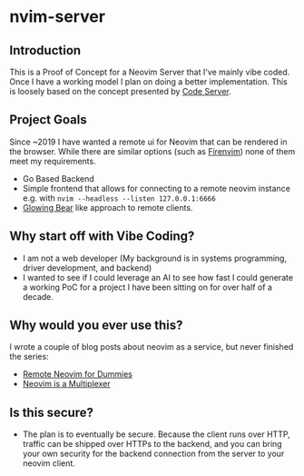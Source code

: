 # nvim-server

## Introduction

This is a Proof of Concept for a Neovim Server that I've mainly vibe coded.
Once I have a working model I plan on doing a better implementation. This is
loosely based on the concept presented by 
[Code Server](https://github.com/coder/code-server).

## Project Goals

Since ~2019 I have wanted a remote ui for Neovim that can be rendered in
the browser. While there are similar options (such as 
[Firenvim](https://github.com/glacambre/firenvim)) none of them meet my
requirements.

- Go Based Backend
- Simple frontend that allows for connecting to a remote neovim instance e.g.
with `nvim --headless --listen 127.0.0.1:6666`
- [Glowing Bear](https://glowing-bear.org/) like approach to remote clients.

## Why start off with Vibe Coding?

- I am not a web developer (My background is in systems programming,
driver development, and backend)
- I wanted to see if I could leverage an AI to see how fast I could generate
a working PoC for a project I have been sitting on for over half of a decade.

## Why would you ever use this?

I wrote a couple of blog posts about neovim as a service, but never finished 
the series:
- [Remote Neovim for Dummies](https://kraust.github.io/posts/remote-neovim-for-dummies/)
- [Neovim is a Multiplexer](https://kraust.github.io/posts/neovim-is-a-multiplexer/)

## Is this secure?

- The plan is to eventually be secure. Because the client runs over HTTP, traffic
 can be shipped over HTTPs to the backend, and you can bring your own security for 
 the backend connection from the server to your neovim client.


